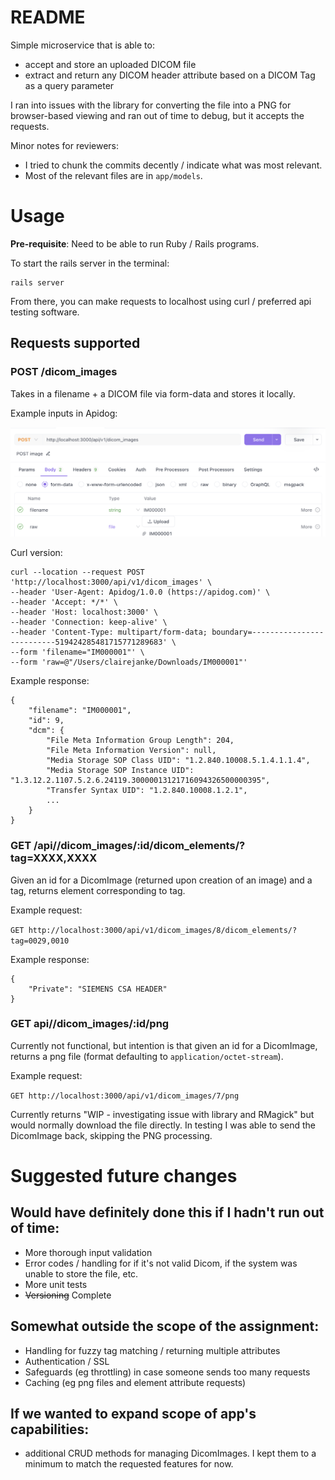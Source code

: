 # README

Simple microservice that is able to:
- accept and store an uploaded DICOM file
- extract and return any DICOM header attribute based on a DICOM Tag as a query parameter

I ran into issues with the library for converting the file into a PNG for browser-based viewing and ran out of time to debug, but it accepts the requests.

Minor notes for reviewers:
- I tried to chunk the commits decently / indicate what was most relevant.
- Most of the relevant files are in `app/models`.

# Usage

**Pre-requisite**: Need to be able to run Ruby / Rails programs.

To start the rails server in the terminal:
```
rails server
```

From there, you can make requests to localhost using curl / preferred api testing software.


## Requests supported

### POST /dicom_images

Takes in a filename + a DICOM file via form-data and stores it locally.

Example inputs in Apidog:

![](documentation/apidog-image-post.png)

Curl version:

```
curl --location --request POST 'http://localhost:3000/api/v1/dicom_images' \
--header 'User-Agent: Apidog/1.0.0 (https://apidog.com)' \
--header 'Accept: */*' \
--header 'Host: localhost:3000' \
--header 'Connection: keep-alive' \
--header 'Content-Type: multipart/form-data; boundary=--------------------------519424285481715771289683' \
--form 'filename="IM000001"' \
--form 'raw=@"/Users/clairejanke/Downloads/IM000001"'
```

Example response:

```
{
    "filename": "IM000001",
    "id": 9,
    "dcm": {
        "File Meta Information Group Length": 204,
        "File Meta Information Version": null,
        "Media Storage SOP Class UID": "1.2.840.10008.5.1.4.1.1.4",
        "Media Storage SOP Instance UID": "1.3.12.2.1107.5.2.6.24119.30000013121716094326500000395",
        "Transfer Syntax UID": "1.2.840.10008.1.2.1",
        ...
    }
}
```

### GET /api/<version>/dicom_images/:id/dicom_elements/?tag=XXXX,XXXX

Given an id for a DicomImage (returned upon creation of an image) and a tag, returns element corresponding to tag.

Example request:

`GET http://localhost:3000/api/v1/dicom_images/8/dicom_elements/?tag=0029,0010`

Example response:

```
{
    "Private": "SIEMENS CSA HEADER"
}
```

### GET api/<version>/dicom_images/:id/png

Currently not functional, but intention is that given an id for a DicomImage, returns a png file (format defaulting to `application/octet-stream`).

Example request:

`GET http://localhost:3000/api/v1/dicom_images/7/png`

Currently returns "WIP - investigating issue with library and RMagick" but would normally download the file directly. In testing I was able to send the DicomImage back, skipping the PNG processing.

# Suggested future changes

## Would have definitely done this if I hadn't run out of time:

- More thorough input validation
- Error codes / handling for if it's not valid Dicom, if the system was unable to store the file, etc.
- More unit tests
- ~~Versioning~~ Complete

## Somewhat outside the scope of the assignment:

- Handling for fuzzy tag matching / returning multiple attributes
- Authentication / SSL
- Safeguards (eg throttling) in case someone sends too many requests
- Caching (eg png files and element attribute requests)

## If we wanted to expand scope of app's capabilities:

- additional CRUD methods for managing DicomImages. I kept them to a minimum to match the requested features for now.
